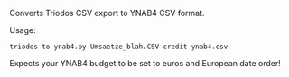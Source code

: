 Converts Triodos CSV export to YNAB4 CSV format.

Usage:

    triodos-to-ynab4.py Umsaetze_blah.CSV credit-ynab4.csv

Expects your YNAB4 budget to be set to euros and European date order!
